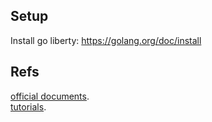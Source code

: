 ## Setup 

Install go liberty: https://golang.org/doc/install

## Refs
[official documents](https://golang.org/doc/).   
[tutorials](https://studygolang.gitbook.io/learn-go-with-tests).   


